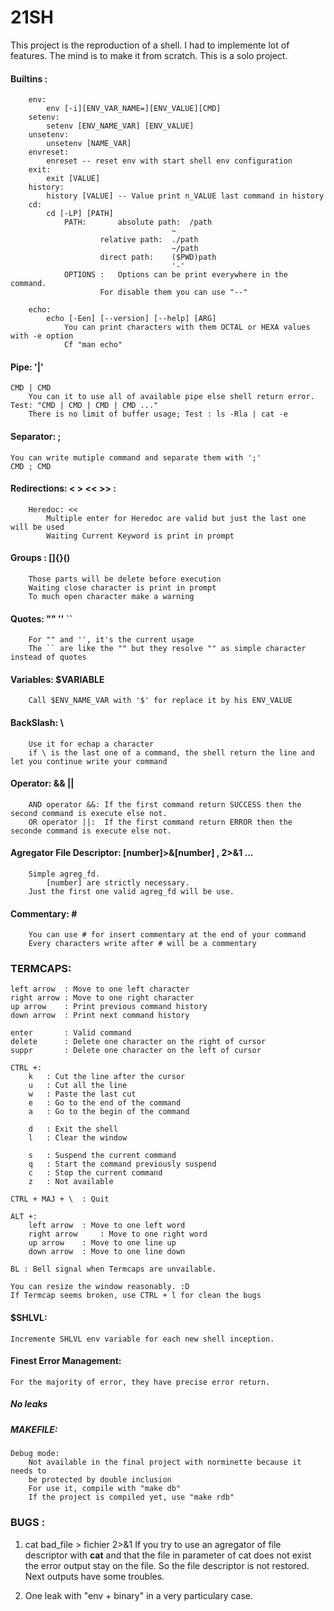 # 21SH

This project is the reproduction of a shell. I had to implemente lot of features.
The mind is to make it from scratch.
This is a solo project.

#### Builtins :
		env:
			env [-i][ENV_VAR_NAME=][ENV_VALUE][CMD]
		setenv:
			setenv [ENV_NAME_VAR] [ENV_VALUE]
		unsetenv:
			unsetenv [NAME_VAR]
		envreset:
			enreset -- reset env with start shell env configuration
		exit:
			exit [VALUE]
		history:
			history [VALUE] -- Value print n_VALUE last command in history
		cd:
			cd [-LP] [PATH]
				PATH:		absolute path:	/path
										~
						relative path:	./path
										~/path
						direct path:	($PWD)path
										'-'
				OPTIONS :	Options can be print everywhere in the command.
						For disable them you can use "--"

		echo:
			echo [-Een] [--version] [--help] [ARG]
				You can print characters with them OCTAL or HEXA values with -e option 
				Cf "man echo"

#### Pipe: '|'
	CMD | CMD
		You can it to use all of available pipe else shell return error. Test: "CMD | CMD | CMD | CMD ..." 
		There is no limit of buffer usage; Test : ls -Rla | cat -e

#### Separator: ;
	You can write mutiple command and separate them with ';' 
	CMD ; CMD

#### Redirections: < > << >> :
		Heredoc: <<
			Multiple enter for Heredoc are valid but just the last one will be used 
			Waiting Current Keyword is print in prompt 

#### Groups : []{}()
		Those parts will be delete before execution 
		Waiting close character is print in prompt 
		To much open character make a warning 

#### Quotes: "" '' ``
		For "" and '', it's the current usage 
		The `` are like the "" but they resolve "" as simple character instead of quotes 

#### Variables: $VARIABLE
		Call $ENV_NAME_VAR with '$' for replace it by his ENV_VALUE 

#### BackSlash: \
		Use it for echap a character
		if \ is the last one of a command, the shell return the line and let you continue write your command 

#### Operator: && ||
		AND operator &&: If the first command return SUCCESS then the second command is execute else not.  
		OR operator ||:	 If the first command return ERROR then the seconde command is execute else not.  

#### Agregator File Descriptor: [number]>&[number] , 2>&1 ...
		Simple agreg_fd.
			[number] are strictly necessary.
		Just the first one valid agreg_fd will be use.

#### Commentary: \#
		You can use # for insert commentary at the end of your command
		Every characters write after # will be a commentary

### TERMCAPS:

	left arrow	: Move to one left character
	right arrow : Move to one right character
	up arrow	: Print previous command history
	down arrow	: Print next command history

	enter		: Valid command
	delete		: Delete one character on the right of cursor 
	suppr		: Delete one character on the left of cursor

	CTRL +:
		k	: Cut the line after the cursor
		u	: Cut all the line
		w	: Paste the last cut
		e	: Go to the end of the command
		a	: Go to the begin of the command

		d	: Exit the shell
		l	: Clear the window

		s	: Suspend the current command
		q	: Start the command previously suspend 
		c	: Stop the current command
		z	: Not available

	CTRL + MAJ + \	: Quit

	ALT +:
		left arrow	: Move to one left word
		right arrow 	: Move to one right word
		up arrow	: Move to one line up
		down arrow	: Move to one line down

	BL : Bell signal when Termcaps are unvailable.

	You can resize the window reasonably. :D
	If Termcap seems broken, use CTRL + l for clean the bugs 

#### $SHLVL:
	Incremente SHLVL env variable for each new shell inception. 

#### Finest Error Management:
	For the majority of error, they have precise error return. 

##### No leaks

##### MAKEFILE:
	Debug mode:
		Not available in the final project with norminette because it needs to 
		be protected by double inclusion
		For use it, compile with "make db"
		If the project is compiled yet, use "make rdb"


### BUGS : 
1. cat bad_file > fichier 2>&1
	If you try to use an agregator of file descriptor with __cat__ and that the file in parameter of cat does not exist the error output stay on the file. So the file descriptor is not restored. Next outputs have some troubles.
	
2. One leak with "env + binary" in a very particulary case.
